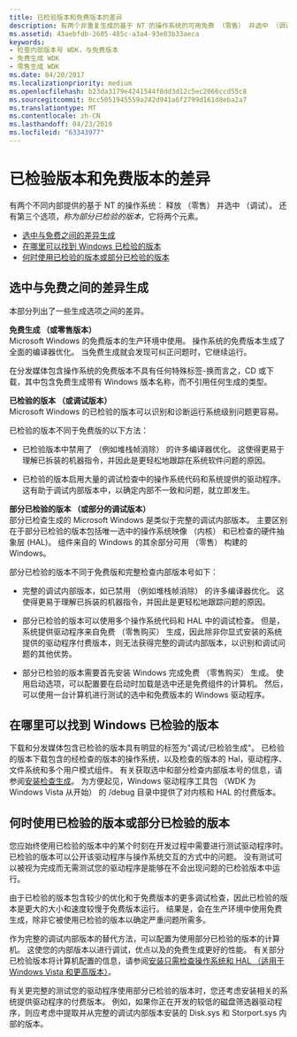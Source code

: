 ```yaml
---
title: 已检验版本和免费版本的差异
description: 有两个非重复生成的基于 NT 的操作系统的可用免费 （零售） 并选中 （调试）。 还有一个名为部分已检验的版本，结合了两个元素的第三个选项。
ms.assetid: 43aebfdb-2605-485c-a3a4-93e03b33aeca
keywords:
- 检查内部版本号 WDK，与免费版本
- 免费生成 WDK
- 零售生成 WDK
ms.date: 04/20/2017
ms.localizationpriority: medium
ms.openlocfilehash: b23da3179e4241544f0dd3d12c5ec2066ccd55c8
ms.sourcegitcommit: 0cc5051945559a242d941a6f2799d161d8eba2a7
ms.translationtype: MT
ms.contentlocale: zh-CN
ms.lasthandoff: 04/23/2019
ms.locfileid: "63343977"
---
```

# <a name="checked-and-free-build-differences"></a>已检验版本和免费版本的差异


有两个不同内部提供的基于 NT 的操作系统： 释放 （零售） 并选中 （调试）。 还有第三个选项，*称为部分已检验的版本*，它将两个元素。

- [选中与免费之间的差异生成](#differences-between-the-checked-and-free-builds)
- [在哪里可以找到 Windows 已检验的版本](#where-to-find-a-checked-build-of-windows)
- [何时使用已检验的版本或部分已检验的版本](#when-to-use-the-checked-build-or-partial-checked-build)

## <a name="differences-between-the-checked-and-free-builds"></a>选中与免费之间的差异生成


本部分列出了一些生成选项之间的差异。

**免费生成 （或零售版本）**  
Microsoft Windows 的免费版本的生产环境中使用。 操作系统的免费版本生成了全面的编译器优化。 当免费生成就会发现可纠正问题时，它继续运行。

在分发媒体包含操作系统的免费版本不具有任何特殊标签-换而言之，CD 或下载，其中包含免费生成带有 Windows 版本名称，而不引用任何生成的类型。

**已检验的版本 （或调试版本）**  
Microsoft Windows 的已检验的版本可以识别和诊断运行系统级别问题更容易。

已检验的版本不同于免费版的以下方法：

- 已检验版本中禁用了 （例如堆栈帧消除） 的许多编译器优化。 这使得更易于理解已拆装的机器指令，并因此是更轻松地跟踪在系统软件问题的原因。

- 已检验的版本启用大量的调试检查中的操作系统代码和系统提供的驱动程序。 这有助于调试内部版本中，以确定内部不一致和问题，就立即发生。

**部分已检验的版本 （或部分的调试版本）**  
部分已检查生成的 Microsoft Windows 是类似于完整的调试内部版本。 主要区别在于部分已检验的版本包括唯一选中的操作系统映像 （内核） 和已检查的硬件抽象层 (HAL)。 组件来自的 Windows 的其余部分可用 （零售） 构建的 Windows。

部分已检验的版本不同于免费版和完整检查内部版本号如下：

-   完整的调试内部版本，如已禁用 （例如堆栈帧消除） 的许多编译器优化。 这使得更易于理解已拆装的机器指令，并因此是更轻松地跟踪问题的原因。

-   部分已检验的版本可以使用多个操作系统代码和 HAL 中的调试检查。 但是，系统提供驱动程序来自免费 （零售购买） 生成，因此除非你显式安装的系统提供的驱动程序付费版本，则无法获得完整的调试内部版本，以识别和调试问题的其他优势。

-   部分已检验的版本需要首先安装 Windows 完成免费 （零售购买） 生成。 使用启动选项，可以配置要在启动时加载是选中还是免费组件的计算机。 然后，可以使用一台计算机进行测试的选中和免费版本的 Windows 驱动程序。

## <a name="where-to-find-a-checked-build-of-windows"></a>在哪里可以找到 Windows 已检验的版本


下载和分发媒体包含已检验的版本具有明显的标签为"调试/已检验生成"。 已检验的版本下载包含的经检查的版本的操作系统，以及检查的版本的 Hal，驱动程序、 文件系统和多个用户模式组件。 有关获取选中和部分检查内部版本号的信息，请参阅[安装检查生成](installing-the-checked-build.md)。 为方便起见，Windows 驱动程序工具包 （WDK 为 Windows Vista 从开始） 的 /debug 目录中提供了对内核和 HAL 的付费版本。

## <a name="when-to-use-the-checked-build-or-partial-checked-build"></a>何时使用已检验的版本或部分已检验的版本


您应始终使用已检验的版本中的某个时刻在开发过程中需要进行测试驱动程序时。 已检验的版本可以公开该驱动程序与操作系统交互的方式中的问题。 没有测试可以被视为完成而无需测试您的驱动程序是能够在不会出现问题的已检验版本中运行。

由于已检验的版本包含较少的优化和于免费版本的更多调试检查，因此已检验的版本是更大的大小和速度较慢于免费版本运行。 结果是，会在生产环境中使用免费生成，除非它被使用已检验的版本以确定严重问题所需多。

作为完整的调试内部版本的替代方法，可以配置为使用部分已检验的版本的计算机。 这使您的内部版本以进行调试，优点以及的免费生成更好的性能。 有关部分已检验版本将计算机配置的信息，请参阅[安装只需检查操作系统和 HAL （适用于 Windows Vista 和更高版本）](installing-just-the-checked-operating-system-and-hal--for-windows-vist.md)。

有关更完整的测试您的驱动程序使用部分已检验的版本时，您还考虑安装相关的系统提供驱动程序的付费版本。 例如，如果你正在开发的较低的磁盘筛选器驱动程序，则应考虑中提取并从完整的调试内部版本安装的 Disk.sys 和 Storport.sys 内部的版本。

 

 






